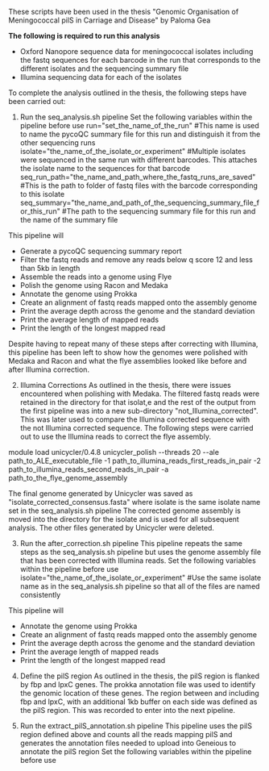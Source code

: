 These scripts have been used in the thesis "Genomic Organisation of Meningococcal pilS in Carriage and Disease" by Paloma Gea 

**The following is required to run this analysis**
- Oxford Nanopore sequence data for meningococcal isolates including the fastq sequences for each barcode in the run that corresponds to the different isolates and the sequencing summary file
- Illumina sequencing data for each of the isolates

To complete the analysis outlined in the thesis, the following steps have been carried out:

1. Run the seq_analysis.sh pipeline
Set the following variables within the pipeline before use
run="set_the_name_of_the_run" #This name is used to name the pycoQC summary file for this run and distinguish it from the other sequencing runs
isolate="the_name_of_the_isolate_or_experiment" #Multiple isolates were sequenced in the same run with different barcodes. This attaches the isolate name to the sequences for that barcode
seq_run_path="the_name_and_path_where_the_fastq_runs_are_saved" #This is the path to folder of fastq files with the barcode corresponding to this isolate
seq_summary="the_name_and_path_of_the_sequencing_summary_file_for_this_run" #The path to the sequencing summary file for this run and the name of the summary file

This pipeline will
- Generate a pycoQC sequencing summary report
- Filter the fastq reads and remove any reads below q score 12 and less than 5kb in length
- Assemble the reads into a genome using Flye
- Polish the genome using Racon and Medaka
- Annotate the genome using Prokka 
- Create an alignment of fastq reads mapped onto the assembly genome
- Print the average depth across the genome and the standard deviation
- Print the average length of mapped reads
- Print the length of the longest mapped read

Despite having to repeat many of these steps after correcting with Illumina, this pipeline has been left to show how the genomes were polished with Medaka and Racon and what the flye assemblies looked like before and after Illumina correction. 

2. Illumina Corrections
As outlined in the thesis, there were issues encountered when polishing with Medaka. The filtered fastq reads were retained in the directory for that isolat,e and the rest of the output from the first pipeline was into a new sub-directory "not_Illumina_corrected". This was later used to compare the Illumina corrected sequence with the not Illumina corrected sequence.
The following steps were carried out to use the Illumina reads to correct the flye assembly.

module load unicycler/0.4.8
unicycler_polish --threads 20 --ale path_to_ALE_executable_file -1 path_to_illumina_reads_first_reads_in_pair -2 path_to_illumina_reads_second_reads_in_pair -a path_to_the_flye_genome_assembly

The final genome generated by Unicycler was saved as "isolate_corrected_consensus.fasta" where isolate is the same isolate name set in the seq_analysis.sh pipeline
The corrected genome assembly is moved into the directory for the isolate and is used for all subsequent analysis. The other files generated by Unicycler were deleted.

3. Run the after_correction.sh pipeline
This pipeline repeats the same steps as the seq_analysis.sh pipeline but uses the genome assembly file that has been corrected with Illumina reads.
Set the following variables within the pipeline before use 
isolate="the_name_of_the_isolate_or_experiment" #Use the same isolate name as in the seq_analysis.sh pipeline so that all of the files are named consistently

This pipeline will
- Annotate the genome using Prokka 
- Create an alignment of fastq reads mapped onto the assembly genome
- Print the average depth across the genome and the standard deviation
- Print the average length of mapped reads
- Print the length of the longest mapped read

4. Define the pilS region
As outlined in the thesis, the pilS region is flanked by fbp and lpxC genes. The prokka annotation file was used to identify the genomic location of these genes.
The region between and including fbp and lpxC, with an additional 1kb buffer on each side was defined as the pilS region. This was recorded to enter into the next pipeline.

5. Run the extract_pilS_annotation.sh pipeline
This pipeline uses the pilS region defined above and counts all the reads mapping pilS and generates the annotation files needed to upload into Geneious to annotate the pilS region
Set the following variables within the pipeline before use

